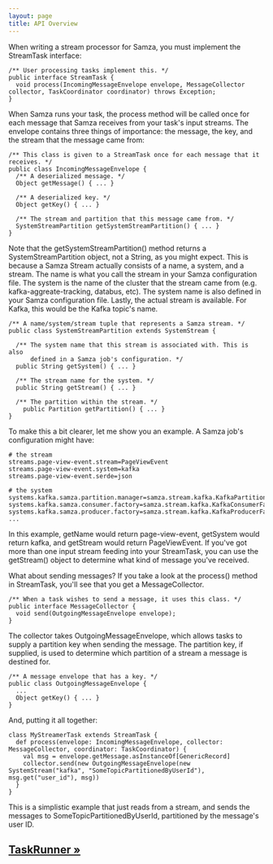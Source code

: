 ```yaml
---
layout: page
title: API Overview
---
```


When writing a stream processor for Samza, you must implement the StreamTask interface:

```
/** User processing tasks implement this. */
public interface StreamTask {
  void process(IncomingMessageEnvelope envelope, MessageCollector collector, TaskCoordinator coordinator) throws Exception;
}
```

When Samza runs your task, the process method will be called once for each message that Samza receives from your task's input streams. The envelope contains three things of importance: the message, the key, and the stream that the message came from:

```
/** This class is given to a StreamTask once for each message that it receives. */
public class IncomingMessageEnvelope {
  /** A deserialized message. */
  Object getMessage() { ... }

  /** A deserialized key. */
  Object getKey() { ... }

  /** The stream and partition that this message came from. */
  SystemStreamPartition getSystemStreamPartition() { ... }
}
```
<!-- TODO This description and example needs to be updated to match SystemStreamPartition. -->
Note that the getSystemStreamPartition() method returns a SystemStreamPartition object, not a String, as you might expect. This is because a Samza Stream actually consists of a name, a system, and a stream. The name is what you call the stream in your Samza configuration file. The system is the name of the cluster that the stream came from (e.g. kafka-aggreate-tracking, databus, etc). The system name is also defined in your Samza configuration file. Lastly, the actual stream is available. For Kafka, this would be the Kafka topic's name.

```
/** A name/system/stream tuple that represents a Samza stream. */
public class SystemStreamPartition extends SystemStream {

  /** The system name that this stream is associated with. This is also
      defined in a Samza job's configuration. */
  public String getSystem() { ... }

  /** The stream name for the system. */
  public String getStream() { ... }

  /** The partition within the stream. */
    public Partition getPartition() { ... }
}
```

To make this a bit clearer, let me show you an example. A Samza job's configuration might have:

```
# the stream
streams.page-view-event.stream=PageViewEvent
streams.page-view-event.system=kafka
streams.page-view-event.serde=json

# the system
systems.kafka.samza.partition.manager=samza.stream.kafka.KafkaPartitionManager
systems.kafka.samza.consumer.factory=samza.stream.kafka.KafkaConsumerFactory
systems.kafka.samza.producer.factory=samza.stream.kafka.KafkaProducerFactory
...
```

In this example, getName would return page-view-event, getSystem would return kafka, and getStream would return PageViewEvent. If you've got more than one input stream feeding into your StreamTask, you can use the getStream() object to determine what kind of message you've received.

What about sending messages? If you take a look at the process() method in StreamTask, you'll see that you get a MessageCollector.

```
/** When a task wishes to send a message, it uses this class. */
public interface MessageCollector {
  void send(OutgoingMessageEnvelope envelope);
}
```

The collector takes OutgoingMessageEnvelope, which allows tasks to supply a partition key when sending the message. The partition key, if supplied, is used to determine which partition of a stream a message is destined for.

```
/** A message envelope that has a key. */
public class OutgoingMessageEnvelope {
  ...
  Object getKey() { ... }
}
```

And, putting it all together:

<!-- TODO Verify that this example actually works. -->

```
class MyStreamerTask extends StreamTask {
  def process(envelope: IncomingMessageEnvelope, collector: MessageCollector, coordinator: TaskCoordinator) {
    val msg = envelope.getMessage.asInstanceOf[GenericRecord]
    collector.send(new OutgoingMessageEnvelope(new SystemStream("kafka", "SomeTopicPartitionedByUserId"), msg.get("user_id"), msg))
  }
}
```

This is a simplistic example that just reads from a stream, and sends the messages to SomeTopicPartitionedByUserId, partitioned by the message's user ID.

## [TaskRunner &raquo;](../container/task-runner.html)
